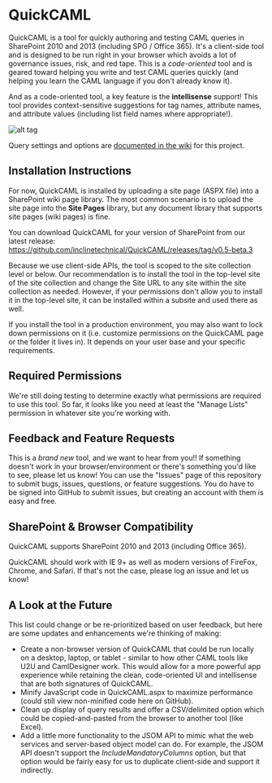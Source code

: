 # QuickCAML
QuickCAML is a tool for quickly authoring and testing CAML queries in SharePoint 2010 and 2013 (including SPO / Office 365). It's a client-side tool and is designed to be run right in your browser which avoids a lot of governance issues, risk, and red tape. This is a *code-oriented* tool and is geared toward helping you write and test CAML queries quickly (and helping you learn the CAML language if you don't already know it).

And as a code-oriented tool, a key feature is the **intellisense** support! This tool provides context-sensitive suggestions for tag names, attribute names, and attribute values (including list field names where appropriate!).

![alt tag](https://doseofdotnet.files.wordpress.com/2015/01/caml_tool1.png "Screenshot of QuickCAML showing intellisense")

Query settings and options are [documented in the wiki](https://github.com/inclinetechnical/QuickCAML/wiki/Query-Settings-&-Options) for this project.

## Installation Instructions
For now, QuickCAML is installed by uploading a site page (ASPX file) into a SharePoint wiki page library. The most common scenario is to upload the site page into the **Site Pages** library, but any document library that supports site pages (wiki pages) is fine.

You can download QuickCAML for your version of SharePoint from our latest release:
https://github.com/inclinetechnical/QuickCAML/releases/tag/v0.5-beta.3

Because we use client-side APIs, the tool is scoped to the site collection level or below. Our recommendation is to install the tool in the top-level site of the site collection and change the Site URL to any site within the site collection as needed. However, if your permissions don't allow you to install it in the top-level site, it can be installed within a subsite and used there as well.

If you install the tool in a production environment, you may also want to lock down permissions on it (i.e. customize permissions on the QuickCAML page or the folder it lives in). It depends on your user base and your specific requirements.

## Required Permissions
We're still doing testing to determine exactly what permissions are required to use this tool. So far, it looks like you need at least the "Manage Lists" permission in whatever site you're working with.

## Feedback and Feature Requests
This is a *brand new* tool, and we want to hear from you!! If something doesn't work in your browser/environment or there's something you'd like to see, please let us know! You can use the "Issues" page of this repository to submit bugs, issues, questions, or feature suggestions. You do have to be signed into GitHub to submit issues, but creating an account with them is easy and free.

## SharePoint & Browser Compatibility
QuickCAML supports SharePoint 2010 and 2013 (including Office 365).

QuickCAML should work with IE 9+ as well as modern versions of FireFox, Chrome, and Safari. If that's not the case, please log an issue and let us know!

## A Look at the Future

This list could change or be re-prioritized based on user feedback, but here are some updates and enhancements we're thinking of making:

* Create a non-browser version of QuickCAML that could be run locally on a desktop, laptop, or tablet - similar to how other CAML tools like U2U and CamlDesigner work. This would allow for a more powerful app experience while retaining the clean, code-oriented UI and intellisense that are both signatures of QuickCAML.
* Minify JavaScript code in QuickCAML.aspx to maximize performance (could still view non-minified code here on GitHub).
* Clean up display of query results and offer a CSV/delimited option which could be copied-and-pasted from the browser to another tool (like Excel).
* Add a little more functionality to the JSOM API to mimic what the web services and server-based object model can do. For example, the JSOM API doesn't support the *IncludeMandatoryColumns* option, but that option would be fairly easy for us to duplicate client-side and support it indirectly. 
